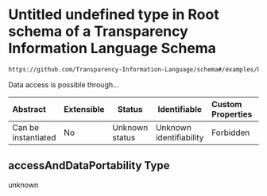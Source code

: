 # Untitled undefined type in Root schema of a Transparency Information Language Schema

```txt
https://github.com/Transparency-Information-Language/schema#/examples/0/accessAndDataPortability
```

Data access is possible through...


| Abstract            | Extensible | Status         | Identifiable            | Custom Properties | Additional Properties | Access Restrictions | Defined In                                                           |
| :------------------ | ---------- | -------------- | ----------------------- | :---------------- | --------------------- | ------------------- | -------------------------------------------------------------------- |
| Can be instantiated | No         | Unknown status | Unknown identifiability | Forbidden         | Allowed               | none                | [tilt-schema.json\*](../out/tilt-schema.json "open original schema") |

## accessAndDataPortability Type

unknown
